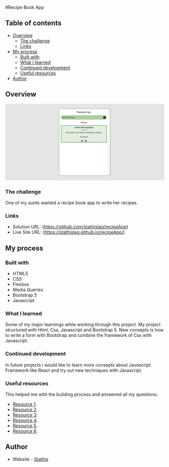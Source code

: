 #Recipe Book App

## Table of contents

- [Overview](#overview)
  - [The challenge](#the-challenge)
  - [Links](#links)
- [My process](#my-process)
  - [Built with](#built-with)
  - [What I learned](#what-i-learned)
  - [Continued development](#continued-development)
  - [Useful resources](#useful-resources)
- [Author](#author)

## Overview
![](assets/recipeApp.png)
### The challenge
One of my aunts wanted a recipe book app to write her recipes. 

### Links

- Solution URL: (https://github.com/stathislag/recipeApp)
- Live Site URL: (https://stathislag.github.io/recipeApp/)

## My process

### Built with

- HTML5 
- CSS 
- Flexbox
- Media Queries
- Bootstrap 5
- Javascript

### What I learned

Some of my major learnings while working through this project. My project structured with Html, Css, Javascript and Bootstrap 5. New consepts  is how to
write a form with Bootstrap and combine the framework of Css with Javascript.


### Continued development

In future projects i would like to learn more consepts about Javascript Framework like React and try out new techniques with Javascript.

### Useful resources
This helped me with the building process and answered all my questions:
- [Resource 1](https://developer.mozilla.org/).
- [Resource 2](https://www.w3schools.com/).
- [Resource 3](https://www.youtube.com).
- [Resource 4](https://www.stackoverflow.com).
- [Resource 5](https://www.freecodecamp.org).
- [Resource 6](https://getbootstrap.com/docs/5.0/getting-started/introduction/).

## Author

- Website - [Stathis](https://github.com/stathislag)



